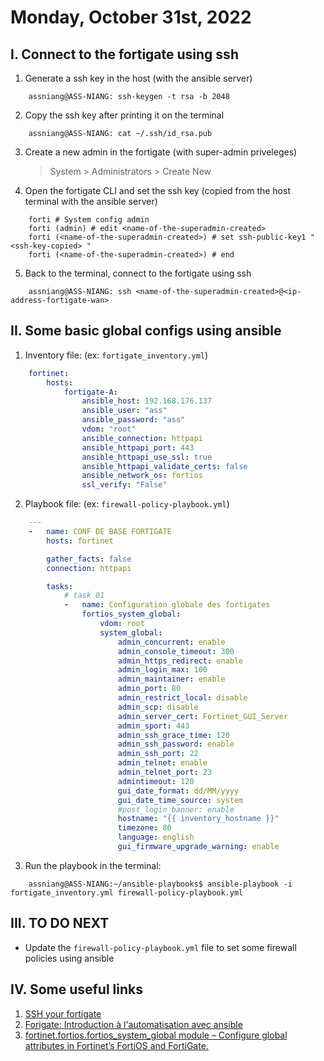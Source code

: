 # Monday, October 31st, 2022
## I. Connect to the fortigate using ssh
1. Generate a ssh key in the host (with the ansible server)
```shell
    assniang@ASS-NIANG: ssh-keygen -t rsa -b 2048
```
2. Copy the ssh key after printing it on the terminal
```shell
    assniang@ASS-NIANG: cat ~/.ssh/id_rsa.pub
```
3. Create a new admin in the fortigate (with super-admin priveleges)
    > System > Administrators > Create New
4. Open the fortigate CLI and set the ssh key (copied from the host terminal with the ansible server)
```shell
    forti # System config admin
    forti (admin) # edit <name-of-the-superadmin-created>
    forti (<name-of-the-superadmin-created>) # set ssh-public-key1 " <ssh-key-copied> "
    forti (<name-of-the-superadmin-created>) # end
```
5. Back to the terminal, connect to the fortigate using ssh
```shell
    assniang@ASS-NIANG: ssh <name-of-the-superadmin-created>@<ip-address-fortigate-wan>
```

## II. Some basic global configs using ansible
1. Inventory file: (ex: `fortigate_inventory.yml`)
```yaml
    fortinet:
        hosts:
            fortigate-A:
                ansible_host: 192.168.176.137
                ansible_user: "ass"
                ansible_password: "ass"
                vdom: "root"
                ansible_connection: httpapi
                ansible_httpapi_port: 443
                ansible_httpapi_use_ssl: true
                ansible_httpapi_validate_certs: false
                ansible_network_os: fortios
                ssl_verify: "False"
```
2. Playbook file: (ex: `firewall-policy-playbook.yml`)
```yaml
    ---
    -   name: CONF DE BASE FORTIGATE
        hosts: fortinet

        gather_facts: false
        connection: httpapi

        tasks:
            # task 01
            -   name: Configuration globale des fortigates 
                fortios_system_global:
                    vdom: root
                    system_global:
                        admin_concurrent: enable
                        admin_console_timeout: 300
                        admin_https_redirect: enable
                        admin_login_max: 100
                        admin_maintainer: enable
                        admin_port: 80
                        admin_restrict_local: disable
                        admin_scp: disable
                        admin_server_cert: Fortinet_GUI_Server
                        admin_sport: 443
                        admin_ssh_grace_time: 120
                        admin_ssh_password: enable
                        admin_ssh_port: 22
                        admin_telnet: enable
                        admin_telnet_port: 23
                        admintimeout: 120
                        gui_date_format: dd/MM/yyyy
                        gui_date_time_source: system
                        #post_login_banner: enable
                        hostname: "{{ inventory_hostname }}"
                        timezone: 80
                        language: english
                        gui_firmware_upgrade_warning: enable
```
3. Run the playbook in the terminal:
```shell
    assniang@ASS-NIANG:~/ansible-playbooks$ ansible-playbook -i fortigate_inventory.yml firewall-policy-playbook.yml
```

## III. TO DO NEXT
- Update the `firewall-policy-playbook.yml` file to set some firewall policies using ansible

## IV. Some useful links
1. [SSH your fortigate](https://www.youtube.com/watch?v=CB2lv4ebBJg)
2. [Forigate: Introduction à l'automatisation avec ansible](https://www.youtube.com/watch?v=U5Y7_VIe6fs&t=151s)
3. [fortinet.fortios.fortios_system_global module – Configure global attributes in Fortinet’s FortiOS and FortiGate.](https://docs.ansible.com/ansible/latest/collections/fortinet/fortios/fortios_system_global_module.html#ansible-collections-fortinet-fortios-fortios-system-global-module)
